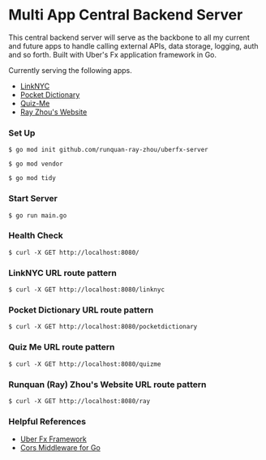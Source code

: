 # Multi App Central Backend Server

This central backend server will serve as the backbone to all my current and future apps to handle calling external APIs, data storage, logging, auth and so forth. Built with Uber's Fx application framework in Go.

Currently serving the following apps.

- [LinkNYC](https://linknyc-finder.netlify.app/)
- [Pocket Dictionary](https://pocket-dictionary-app.netlify.app/)
- [Quiz-Me](https://quiz-me-trivia-app.netlify.app/)
- [Ray Zhou's Website](https://runquanrayzhou.netlify.app/)

### Set Up

```
$ go mod init github.com/runquan-ray-zhou/uberfx-server
```

```
$ go mod vendor
```

```
$ go mod tidy
```

### Start Server

```
$ go run main.go
```

### Health Check

```
$ curl -X GET http://localhost:8080/
```

### LinkNYC URL route pattern

```
$ curl -X GET http://localhost:8080/linknyc
```

### Pocket Dictionary URL route pattern

```
$ curl -X GET http://localhost:8080/pocketdictionary
```

### Quiz Me URL route pattern

```
$ curl -X GET http://localhost:8080/quizme
```

### Runquan (Ray) Zhou's Website URL route pattern

```
$ curl -X GET http://localhost:8080/ray
```

### Helpful References

- [Uber Fx Framework](https://uber-go.github.io/fx/index.html)
- [Cors Middleware for Go](https://eli.thegreenplace.net/2023/introduction-to-cors-for-go-programmers/)
